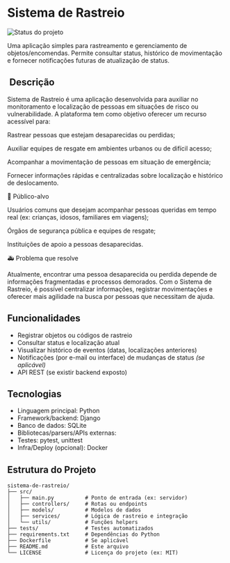 # Sistema de Rastreio

![Status do projeto](https://img.shields.io/badge/status-em%20desenvolvimento-yellow)  

Uma aplicação simples para rastreamento e gerenciamento de objetos/encomendas. Permite consultar status, histórico de movimentação e fornecer notificações futuras de atualização de status.

## ​ Descrição

Sistema de Rastreio é uma aplicação desenvolvida para auxiliar no monitoramento e localização de pessoas em situações de risco ou vulnerabilidade.
A plataforma tem como objetivo oferecer um recurso acessível para:

Rastrear pessoas que estejam desaparecidas ou perdidas;

Auxiliar equipes de resgate em ambientes urbanos ou de difícil acesso;

Acompanhar a movimentação de pessoas em situação de emergência;

Fornecer informações rápidas e centralizadas sobre localização e histórico de deslocamento.

🎯 Público-alvo

Usuários comuns que desejam acompanhar pessoas queridas em tempo real (ex: crianças, idosos, familiares em viagens);

Órgãos de segurança pública e equipes de resgate;

Instituições de apoio a pessoas desaparecidas.

🚑 Problema que resolve

Atualmente, encontrar uma pessoa desaparecida ou perdida depende de informações fragmentadas e processos demorados.
Com o Sistema de Rastreio, é possível centralizar informações, registrar movimentações e oferecer mais agilidade na busca por pessoas que necessitam de ajuda.

##  Funcionalidades

- Registrar objetos ou códigos de rastreio
- Consultar status e localização atual
- Visualizar histórico de eventos (datas, localizações anteriores)
- Notificações (por e-mail ou interface) de mudanças de status *(se aplicável)*
- API REST (se existir backend exposto)

##  Tecnologias

- Linguagem principal: Python
- Framework/backend: Django
- Banco de dados: SQLite
- Bibliotecas/parsers/APIs externas:
- Testes: pytest, unittest
- Infra/Deploy (opcional): Docker

##  Estrutura do Projeto

```text
sistema-de-rastreio/
├── src/
│   ├── main.py          # Ponto de entrada (ex: servidor)
│   ├── controllers/     # Rotas ou endpoints
│   ├── models/          # Modelos de dados
│   ├── services/        # Lógica de rastreio e integração
│   └── utils/           # Funções helpers
├── tests/               # Testes automatizados
├── requirements.txt     # Dependências do Python
├── Dockerfile           # Se aplicável
├── README.md            # Este arquivo
└── LICENSE              # Licença do projeto (ex: MIT)
